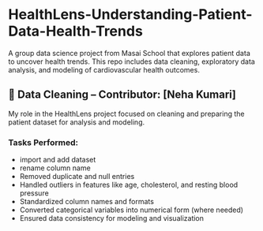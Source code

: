 # HealthLens-Understanding-Patient-Data-Health-Trends
A group data science project from Masai School that explores patient data to uncover health trends. This repo includes data cleaning, exploratory data analysis, and modeling of cardiovascular health outcomes.

## 🧹 Data Cleaning – Contributor: [Neha Kumari]

My role in the HealthLens project focused on cleaning and preparing the patient dataset for analysis and modeling.

### Tasks Performed:
- import and add dataset
- rename column name
- Removed duplicate and null entries
- Handled outliers in features like age, cholesterol, and resting blood pressure
- Standardized column names and formats
- Converted categorical variables into numerical form (where needed)
- Ensured data consistency for modeling and visualization
